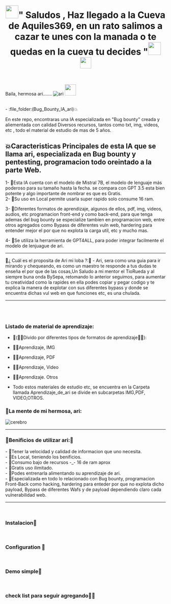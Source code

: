 <h1 align="center"><img height="40" src="https://github.com/7oSkaaa/7oSkaaa/blob/main/Images/about_me.gif?raw=true">" Saludos , Haz llegado a la Cueva de Aquiles369, en un rato salimos a cazar te unes con la manada o te quedas en la cueva tu decides "<img height="40" src="https://github.com/7oSkaaa/7oSkaaa/blob/main/Images/about_me.gif?raw=true"><img height="35" src="https://user-images.githubusercontent.com/73097560/115834477-dbab4500-a447-11eb-908a-139a6edaec5c.gif">
</h1></h1></p>
<br>




Baila, hermosa ari....... ![ari](https://github.com/user-attachments/assets/07940d38-e571-480f-92f3-4915f6b919d0) 
<img height="35" src="https://user-images.githubusercontent.com/73097560/115834477-dbab4500-a447-11eb-908a-139a6edaec5c.gif">

<br>
- :file_folder:(Bug_Bounty_IA_ari)💥
<p>  
En este repo, encontraras una IA especializada en "Bug bounty" creada y aliementada con calidad Diversos  recursos, tantos como txt, img, videos, etc , todo el material de estudio de mas de 5 años.<br></p>  
 <h2> 💥Caracteristicas Principales de esta IA que se llama ari, especializada en Bug bounty y pentesting, programacion todo oreintado a la parte Web.</h2>
 1- 🙊Esta IA cuenta con el modelo de Mistral 7B, el modelo de lenguaje más poderoso para su tamaño hasta la fecha. se compara con GPT 3.5 esta bien potente y algo importante de nombrar es que es Gratis.<br

 2- 🙊Su uso en Local permite usarla super rapido solo consume 16 ram.<br>

 3- 🙊Diferentes formatos de aprendizaje, algunos de ellos, pdf, img, videos, audios, etc programacion front-end y como back-end, para que tenga ademas del bug bounty se especialize tambien en programacion web, entre otros agregados como Bypass de diferentes vuln web, hardering para entender mejor el por que no explota la carga util, etc y mucho mas.<br>

4- 🙊Se utiliza la herramienta de GPT4ALL, para poder integrar facilmente el modelo de lenjuague de ari.
<br>
<hr> 
👀¿ Cuál es el proposita de Ari mi loba ?:👀
- Ari, sera como una guia para ir mirando y chequeando, es como un maestro te responde a tus dudas te enseña el por que de las cosas,Un Saludo a mi mentor el TioRueda y al siempre buna onda BySepa, retomando lo anterior seguimos,  para aumentar tu creatividad como la rapides en ella podes copiar y pegar codigo y te explica la manera de explotar con sus diferentes bypass y donde se encuentra dichas vul web en que funciones etc, es una chulada. 

<hr> 

<br>



 <br>

<h3> Listado de material de aprendizaje: </h3>

- :file_folder:(🧙‍♂️Divido por diferentes tipos de formatos de aprendizaje🧙‍♂️):
- 🧙‍♂️Aprendizaje, IMG
- 🧙‍♂️Aprendizaje, PDF
- 🧙‍♂️Aprendizaje, Video
- 🧙‍♂️Aprendizaje. Otros
  
- Todo estos materiales de estudio etc, se encuentra en la Carpeta llamada Aprendizaje_de_ari se divide en subcarpetas IMG,PDF, VIDEO,OTROS.
<h3>🤖La mente de mi hermosa, ari: </h3>
<p align="center">

 ![cerebro](https://github.com/user-attachments/assets/d88fb21c-d2df-4e69-a80b-565e359a0905)
 
</p>
<hr> 

<h3>🤖Benificios de utilizar ari:🤖</h3>
- 🤖Tener la velocidad y calidad de informacion que uno necesita. <br>
- 🤖Es Local, tieniendo los benificios. <br>
- 🤖Consumo bajo de recursos -_- 16 de ram aprox <br>
- 🤖Gratis uso ilimitado. <br>
- 🤖Podes entrenarla alimentando su aprendizaje de ari. <br>
- 🤖Especializada en todo lo relacionado con Bug bounty, programacion Front-Back como hacking, hardering para enteder por que no explota dicho payload, Bypass de diferentes Wafs y de 
     payload dependiendo claro cada vulnerabilidad web.  
<hr> 
 <br>
 
<h3>Instalacion🔨</h3> <br>
<h3>Configuration 🔧 </h3>  <br>
<h3>Demo simple🎥</h3> <br>
<h3>check list para seguir agregando🧙‍♂️</h3> <br>

 <br>

